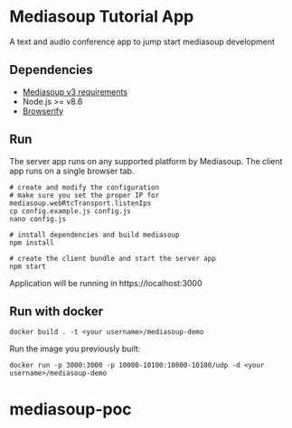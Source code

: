 # Mediasoup Tutorial App

A text and audio conference app to jump start mediasoup development

## Dependencies

* [Mediasoup v3 requirements](https://mediasoup.org/documentation/v3/mediasoup/installation/#requirements)
* Node.js >= v8.6
* [Browserify](http://browserify.org/)


## Run

The server app runs on any supported platform by Mediasoup. The client app runs on a single browser tab.
```
# create and modify the configuration
# make sure you set the proper IP for mediasoup.webRtcTransport.listenIps
cp config.example.js config.js
nano config.js

# install dependencies and build mediasoup
npm install

# create the client bundle and start the server app
npm start
```

Application will be running in https://localhost:3000

## Run with docker

```
docker build . -t <your username>/mediasoup-demo
```

Run the image you previously built:

```
docker run -p 3000:3000 -p 10000-10100:10000-10100/udp -d <your username>/mediasoup-demo
```
# mediasoup-poc
